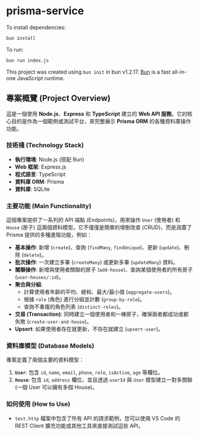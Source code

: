 # prisma-service

To install dependencies:

```bash
bun install
```

To run:

```bash
bun run index.js
```

This project was created using `bun init` in bun v1.2.17. [Bun](https://bun.sh) is a fast all-in-one JavaScript runtime.

## 專案概覽 (Project Overview)

這是一個使用 **Node.js**、**Express** 和 **TypeScript** 建立的 **Web API 服務**。它的核心目的是作為一個範例或測試平台，來完整展示 **Prisma ORM** 的各種資料庫操作功能。

### 技術棧 (Technology Stack)
*   **執行環境**: Node.js (搭配 Bun)
*   **Web 框架**: Express.js
*   **程式語言**: TypeScript
*   **資料庫 ORM**: Prisma
*   **資料庫**: SQLite

### 主要功能 (Main Functionality)
這個專案提供了一系列的 API 端點 (Endpoints)，用來操作 `User` (使用者) 和 `House` (房子) 這兩個資料模型。它不僅僅是簡單的增刪改查 (CRUD)，而是涵蓋了 Prisma 提供的多種進階功能，例如：

*   **基本操作**: 新增 (`create`)、查詢 (`findMany`, `findUnique`)、更新 (`update`)、刪除 (`delete`)。
*   **批次操作**: 一次建立多筆 (`createMany`) 或更新多筆 (`updateMany`) 資料。
*   **關聯操作**: 新增與使用者關聯的房子 (`add-house`)、查詢某個使用者的所有房子 (`user-houses/:id`)。
*   **聚合與分組**:
    *   計算使用者年齡的平均、總和、最大/最小值 (`aggregate-users`)。
    *   根據 `role` (角色) 進行分組並計數 (`group-by-role`)。
    *   查詢不重複的角色列表 (`distinct-roles`)。
*   **交易 (Transaction)**: 同時建立一個使用者和一棟房子，確保兩者都成功或都失敗 (`create-user-and-house`)。
*   **Upsert**: 如果使用者存在就更新，不存在就建立 (`upsert-user`)。

### 資料庫模型 (Database Models)
專案定義了兩個主要的資料模型：
1.  **`User`**: 包含 `id`, `name`, `email`, `phone`, `role`, `isActive`, `age` 等欄位。
2.  **`House`**: 包含 `id`, `address` 欄位，並且透過 `userId` 與 `User` 模型建立一對多關聯 (一個 User 可以擁有多個 House)。

### 如何使用 (How to Use)
*   `test.http` 檔案中包含了所有 API 的請求範例，您可以使用 VS Code 的 REST Client 擴充功能或其他工具來直接測試這些 API。
